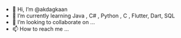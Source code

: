 - 👋 Hi, I’m @akdagkaan
- 🌱 I’m currently learning Java , C# , Python , C , Flutter, Dart, SQL
- 💞️ I’m looking to collaborate on ...
- 📫 How to reach me ...

<!---
akdagkaan/akdagkaan is a ✨ special ✨ repository because its `README.md` (this file) appears on your GitHub profile.
You can click the Preview link to take a look at your changes.
--->
